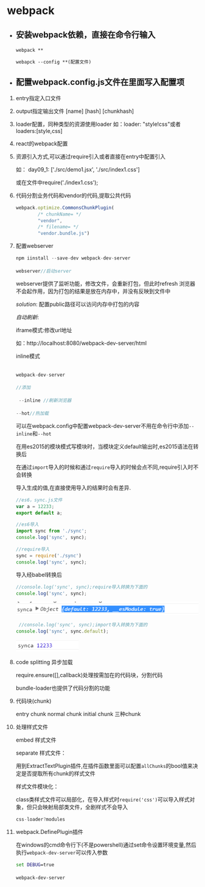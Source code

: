 # webpack



- ## 安装webpack依赖，直接在命令行输入

    `webpack **`

    `webapck --config **(配置文件)`

- ## 配置webpack.config.js文件在里面写入配置项

1. entry指定入口文件

1. output指定输出文件 [name]  [hash] [chunkhash]

1. loader配置，同种类型的资源使用loader 如：loader: "style!css"或者loaders:[style,css]

1. react的webpack配置

1. 资源引入方式,可以通过require引入或者直接在entry中配置引入

    如： day09_1: ['./src/demo1.jsx', './src/index1.css']

    或在文件中require('./index1.css');

1. 代码分割业务代码和vendor的代码,提取公共代码

    ```js
    webpack.optimize.CommonsChunkPlugin(
            /* chunkName= */
            "vendor",
            /* filename= */
            "vendor.bundle.js")
    ```

1. 配置webserver

    ```js
    npm iinstall --save-dev webpack-dev-server

    webserver//启动server

    ```
    webserver提供了监听功能，修改文件，会重新打包，但此时refresh 浏览器不会起作用，因为打包的结果是放在内存中，并没有反映到文件中

    _solution_: 配置public路径可以访问内存中打包的内容

    _自动刷新_:

    iframe模式:修改url地址

    如：http://localhost:8080/webpack-dev-server/html

    inline模式

    ```js

    webpack-dev-server

    //添加

     --inline //刷新浏览器

    --hot//热加载

    ```
    可以在webpack.config中配置webpack-dev-server不用在命令行中添加`--inline`和`--hot`

    在用es2015的模块模式写模块时，当模块定义default输出时,es2015语法在转换后

    在通过`import`导入的时候和通过`require`导入的时候会点不同,require引入时不会转换

    导入生成的值,在直接使用导入的结果时会有差异.

    ```js
    //es6，sync.js文件
    var a = 12233;
    export default a;
    ```
     ```js
     //es6导入
    import sync from './sync';
    console.log('sync', sync);
    ```

    ```js
    //require导入
    sync = require('./sync')
    console.log('sync', sync);
    ```
    导入经babel转换后

    ```js
    //console.log('sync', sync);require导入转换为下面的
    console.log('sync', sync);
    ```

    ![require导入](./day9/require.png)

    ```js
     //console.log('sync', sync);import导入转换为下面的
    console.log('sync', sync.default);
    ```
     ![require导入](./day9/import.png)

1. code splitting 异步加载

    require.ensure([],callback)处理按需加在的代码块，分割代码

    bundle-loader也提供了代码分割的功能



1. 代码块(chunk)

    entry chunk   normal chunk   initial chunk 三种chunk

1. 处理样式文件

    embed 样式文件

    separate 样式文件：

    用到ExtractTextPlugin插件,在插件函数里面可以配置`allChunks`的bool值来决定是否提取所有chunk的样式文件

    样式文件模块化：

    class类样式文件可以局部化，在导入样式时`require('css')`可以导入样式对象，但只会映射局部类文件，全剧样式不会导入

    ```js
    css-loader?modules

    ```
1. webpack.DefinePlugin插件

    在windows的cmd命令行下(不是powershell)通过set命令设置环境变量,然后执行`webpack-dev-server`可以传入参数

    ```cmd
    set DEBUG=true

    webpack-dev-server
    ```



















